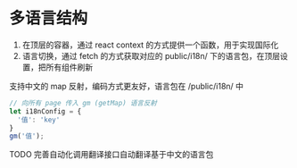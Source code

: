 # 多语言结构

1. 在顶层的容器，通过 react context 的方式提供一个函数，用于实现国际化
2. 语言切换，通过 fetch 的方式获取对应的 public/i18n/ 下的语言包，在顶层设置，把所有组件刷新

支持中文的 map 反射，编码方式更友好，语言包在 /public/i18n/ 中

```js
// 向所有 page 传入 gm (getMap) 语言反射
let i18nConfig = {
  '值': 'key'
}
gm('值');
```

TODO 完善自动化调用翻译接口自动翻译基于中文的语言包